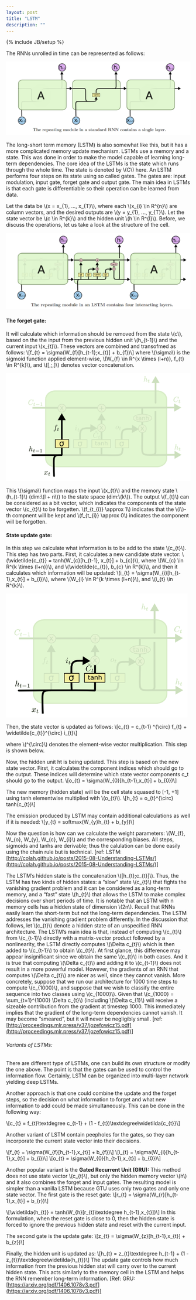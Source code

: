 ```yaml
---
layout: post
title: "LSTM"
description: ""
---
```

{% include JB/setup %}

The RNNs unrolled in time can be represented as follows:

![LSTM1.png](./images/LSTM1.png)

The long-short term memory (LSTM) is also somewhat like this, but it has a more complicated  memory update mechanism. LSTMs use a memory and a state. This was done in order to make the model capable of learning long-term dependencies. The core idea of the LSTMs is the state which runs through the whole time. The state is denoted by \\(C\\) here. An LSTM performs four steps on its state using so called gates. The gates are: input modulation, input gate, forget gate and output gate. The main idea in LSTMs is that each gate is differentiable so their operation can be learned from data.

Let the data be \\(x = x_{1}, ..., x_{T}\\), where each \\(x_{i} \in R^{n}\\) are column vectors, and the desired outputs are \\(y = y_{1}, ..., y_{T}\\).
Let the state vector be \\(c \in R^{k}\\) and the hidden unit \\(h \in R^{l}\\). Before, we discuss the operations, let us take a look at the structure of the cell.

![LSTM2.png](./images/LSTM2.png)

#### The forget gate:

It will calculate which information should be removed from the state \\(c\\), based on the the input from the previous hidden unit \\(h_{t-1}\\) and the current input \\(x_{t}\\). These vectors are combined and transofmed as follows:
\\[f_{t} = \sigma(W_{f}[h_{t-1};x_{t}] + b_{f})\\]
where \\(\sigma\\) is the sigmoid function applied element-wise, \\(W_{f} \in R^{x \times (l+n)}, f_{t} \in R^{k}\\), and \\([,;,]\\) denotes vector concatenation.

![LSTM3.png](./images/LSTM3.png)

This \\(\sigma\\) function maps the input \\(x_{t}\\) and the memory state \\(h_{t-1}\\) (dim:\\(l + n\\)) to the state space (dim:\\(k\\)). The output \\(f_{t}\\) can be considered as a bit vector, which indicates the components of the state vector \\(c_{t}\\) to be forgetten. \\(f_{t_{i}} \approx 1\\) indicates that the \\(i\\)-th compnent will be kept and  \\(f_{t_{i}} \approx 0\\) indicates the component will be forgotten. 

#### State update gate:

In this step we calculate what information is to be add to the state \\(c_{t}\\). This step has two parts. First, it calculates a new candidate state vector: \\(\widetilde{c_{t}} = tanh(W_{c}[h_{t-1}, x_{t}] + b_{c})\\), where \\(W_{c} \in R^{k \times (l+n)}\\), and \\(\widetilde{c_{t}}, b_{c} \in R^{k}\\), and then it calculates which information will be updated: \\(i_{t} = \sigma(W_{i}[h_{t-1},x_{t}] + b_{i})\\), where \\(W_{i} \in R^{k \times (l+n)}\\), and \\(i_{t} \in R^{k}\\).

![LSTM4.png](./images/LSTM4.png)

Then, the state vector is updated as follows:
\\[c_{t} = c_{t-1} ^{\circ} f_{t} + \widetilde{c_{t}}^{\circ} i_{t}\\]

where \\(^{\circ}\\) denotes the element-wise vector multiplication. This step is shown below.


Now, the hidden unit ht  is being updated. This step is based on the new state vector. First, it calculates the component indices which should go to the output. These indices will determine which state vector components c_t  should go to the output.
\\[o_{t} = \sigma(W_{0}[h_{t-1},x_{t}] + b_{0})\\]

The new memory (hidden state) will be the cell state squased to [-1, +1] using tanh elementwise multiplied with \\(o_{t}\\).
\\[h_{t} = o_{t}^{\circ} tanh(c_{t})\\]

The emission produced by LSTM may contain additional calculations as well if it is needed:
\\[y_{t} = softmax(W_{y}h_{t} + b_{y})\\]

Now the question is how can we calculate the weight parameters:
\\(W_{f}, W_{o}, W_{y}, W_{c}, W_{i}\\) and the corresponding biases. All steps, sigmoids and tanhs are derivable; thus the calulation can be done easily using the chain rule but is technical.
[ref: LSTM: [http://colah.github.io/posts/2015-08-Understanding-LSTMs/](http://colah.github.io/posts/2015-08-Understanding-LSTMs/)]

The LSTM’s hidden state is the concatenation \\([h_{t};c_{t}]\\). Thus, the LSTM has two kinds of hidden states: a “slow” state \\(c_{t}\\) that fights the vanishing gradient problem and it can be considered as a long-term memory, and a “fast” state \\(h_{t}\\) that allows the LSTM to make complex decisions over short periods of time. It is notable that an LSTM with n memory cells has a hidden state of dimension \\(2n\\).
Recall that RNNs easily learn the short-term but not the long-term dependencies. The LSTM addresses the vanishing gradient problem differently.
In the discussion that follows, let \\(c_{t}\\) denote a hidden state of an unspecified RNN architecture. The LSTM’s main idea is that, instead of computing \\(c_{t}\\) from \\(c_{t-1}\\) directly with a matrix-vector product followed by a nonlinearity, the LSTM directly computes \\(\Delta c_{t}\\) which is then added to \\(c_{t-1}\\) to obtain \\(c_{t}\\). At first glance, this difference may appear insignificant since we obtain the same \\(c_{t}\\) in both cases. And it is true that computing \\(\Delta c_{t}\\) and adding it to \\(c_{t-1}\\) does not result in a more powerful model. However, the gradients of an RNN that computes \\(\Delta c_{t}\\) are nicer as well, since they cannot vanish. More concretely, suppose that we run our architecture for 1000 time steps to compute \\(c_{1000}\\), and suppose that we wish to classify the entire sequence into two classes using \\(c_{1000}\\). Given that \\(c_{1000} = \sum_{t=1}^{1000} \Delta c_{t}\\) (including \\(\Delta c_{1}\\) will receive a sizeable contribution from the gradient at timestep 1000. This immediately implies that the gradient of the long-term dependencies cannot vanish. It may become “smeared”, but it will never be negligibly small.
[ref: [http://proceedings.mlr.press/v37/jozefowicz15.pdf](http://proceedings.mlr.press/v37/jozefowicz15.pdf)]


###### Variants of LSTMs:

There are different type of LSTMs, one can build its own structure or modify the one above. The point is that the gates can be used to control the information flow.
Certainly, LSTM can be organized into multi-layer network yielding deep LSTMs.

Another approach is that one could combine the update and the forget steps, so the decision on what information to forget and what new information to add could be made simultaneously. This can be done in the following way:



\\[c_{t} = f_{t}\textdegree c_{t-1} + (1 - f_{t})\textdegree\widetilda{c_{t}}\\]

Another variant of LSTM contain peepholes for the gates, so they can incorporate the current state vector into their decisions.



\\[f_{t} = \sigma(W_{f}[h_{t-1},x_{t}] + b_{f})\\]
\\[i_{t} = \sigma(W_{i}[h_{t-1},x_{t}] + b_{i})\\]
\\[o_{t} = \sigma(W_{0}[h_{t-1},x_{t}] + b_{0})\\]

Another popular variant is the **Gated Recurrent Unit (GRU):**
This method does not use state vector \\(c_{t}\\), but only the hidden memory vector \\(h\\) and it also combines the forget and input gates. The resulting model is simpler than a vanilla LSTM because GTU uses only two gates and only one state vector. 
The first gate is the reset gate:
\\[r_{t} = \sigma(W_{r}[h_{t-1},x_{t}] + b_{r})\\]

\\[\widetilda{h_{t}} = tanh(W_{h}[r_{t}\textdegree h_{t-1},x_{t}])\\]
In this formulation, when the reset gate is close to 0, then the hidden state is forced to ignore the previous hidden state and reset with the current input.

The second gate is the update gate:
\\[z_{t} = \sigma(W_{z}[h_{t-1},x_{t}] + b_{z})\\]

Finally, the hidden unit is updated as:
\\[h_{t} = z_{t}\textdegree h_{t-1} + (1 - z_{t})\textdegree\widetilda{h_{t}}\\]
The update gate controls how much information from the previous hidden stat will carry over to the current hidden state. This acts similarly to the memory cell in the LSTM and helps the RNN remember long-term information. 
[Ref: GRU: [https://arxiv.org/pdf/1406.1078v3.pdf](https://arxiv.org/pdf/1406.1078v3.pdf)]